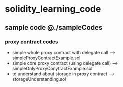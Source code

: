 # solidity_learning_code

## sample code @./sampleCodes
### proxy contract codes
* simple whole proxy contract with delegate call --> simpleProxyContractExample.sol
* simple core proxy contract (using delegate call) --> simpleOnlyProxyConytractExample.sol
* to understand about storage in proxy contract --> storageUnderstanding.sol
